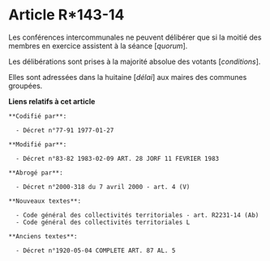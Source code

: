# Article R*143-14

Les conférences intercommunales ne peuvent délibérer que si la moitié des membres en exercice assistent à la séance
[*quorum*].

Les délibérations sont prises à la majorité absolue des votants [*conditions*].

Elles sont adressées dans la huitaine [*délai*] aux maires des communes groupées.

**Liens relatifs à cet article**

	**Codifié par**:

	  - Décret n°77-91 1977-01-27

	**Modifié par**:

	  - Décret n°83-82 1983-02-09 ART. 28 JORF 11 FEVRIER 1983

	**Abrogé par**:

	  - Décret n°2000-318 du 7 avril 2000 - art. 4 (V)

	**Nouveaux textes**:

	  - Code général des collectivités territoriales - art. R2231-14 (Ab)
	  - Code général des collectivités territoriales L

	**Anciens textes**:

	  - Décret n°1920-05-04 COMPLETE ART. 87 AL. 5
